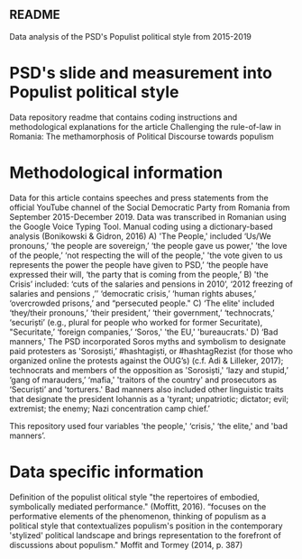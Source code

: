 ## README
Data analysis of the PSD's Populist political style from 2015-2019

# PSD's slide and measurement into Populist political style

Data repository readme that contains coding instructions and methodological explanations for the article Challenging the rule-of-law in Romania: The methamorphosis of Political Discourse towards populism

# Methodological information

Data for this article contains speeches and press statements from the official YouTube channel of the Social Democratic Party from Romania from September 2015-December 2019. Data was transcribed in Romanian using the Google Voice Typing Tool.
Manual coding using a dictionary-based analysis (Bonikowski & Gidron, 2016)
A)	'The People,' included ‘Us/We pronouns,’ ‘the people are sovereign,’ ‘the people gave us power,' ’the love of the people,’ ‘not respecting the will of the people,' 'the vote given to us represents the power the people have given to PSD,’ ‘the people have expressed their will, ‘the party that is coming from the people,’ 
B)	'the Crisis’ included: ‘cuts of the salaries and pensions in 2010’, ‘2012 freezing of salaries and pensions ,’’ ‘democratic crisis,’ ‘human rights abuses,’ ‘overcrowded prisons,’ and “persecuted people."
C)	 ‘The elite' included ‘they/their pronouns,’ ‘their president,’ ‘their government,’ ‘technocrats,’ ‘securiști’ (e.g., plural for people who worked for former Securitate), "Securitate,’ ‘foreign companies,’ ‘Soros,' 'the EU,' 'bureaucrats.'
D)	‘Bad manners,' The PSD incorporated Soros myths and symbolism to designate paid protesters as 'Sorosiști,’ #hashtagiști, or #hashtagRezist (for those who organized online the protests against the OUG’s) (c.f. Adi & Lilleker, 2017); technocrats and members of the opposition as 'Sorosiști,' ‘lazy and stupid,’ ‘gang of marauders,’ ‘mafia,' 'traitors of the country' and prosecutors as ‘Securiști’ and 'torturers.' Bad manners also included other linguistic traits that designate the president Iohannis as a 'tyrant; unpatriotic; dictator; evil; extremist; the enemy; Nazi concentration camp chief.’

This repository used four variables 'the people,' ‘crisis,' ‘the elite,' and 'bad manners’.

# Data specific information

Definition of the populist olitical style "the repertoires of embodied, symbolically mediated performance." (Moffitt, 2016).
“focuses on the performative elements of the phenomenon, thinking of populism as a political style that contextualizes populism's position in the contemporary 'stylized' political landscape and brings representation to the forefront of discussions about populism." Moffit and Tormey (2014, p. 387)


